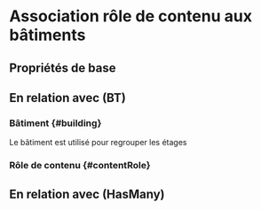 # Association rôle de contenu aux bâtiments



## Propriétés de base



## En relation avec (BT)

### Bâtiment {#building}
        
Le bâtiment est utilisé pour regrouper les étages
### Rôle de contenu {#contentRole}
        


## En relation avec (HasMany)



<!--- THIS FILE IS GENERATED PLEASE DO NOT EDIT IT DIRECTLY --->
